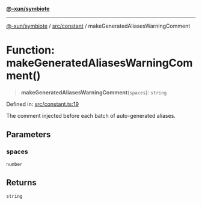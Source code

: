 [**@-xun/symbiote**](../../../README.md)

***

[@-xun/symbiote](../../../README.md) / [src/constant](../README.md) / makeGeneratedAliasesWarningComment

# Function: makeGeneratedAliasesWarningComment()

> **makeGeneratedAliasesWarningComment**(`spaces`): `string`

Defined in: [src/constant.ts:19](https://github.com/Xunnamius/symbiote/blob/dddfc44396c55ebfc704f8d576edac2868fe28cc/src/constant.ts#L19)

The comment injected before each batch of auto-generated aliases.

## Parameters

### spaces

`number`

## Returns

`string`

